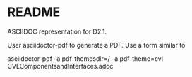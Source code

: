 # README

ASCIIDOC representation for D2.1.

User asciidoctor-pdf to generate a PDF. Use a form similar to

asciidoctor-pdf -a pdf-themesdir=<appropriate path>/ -a pdf-theme=cvl CVLComponentsandInterfaces.adoc
